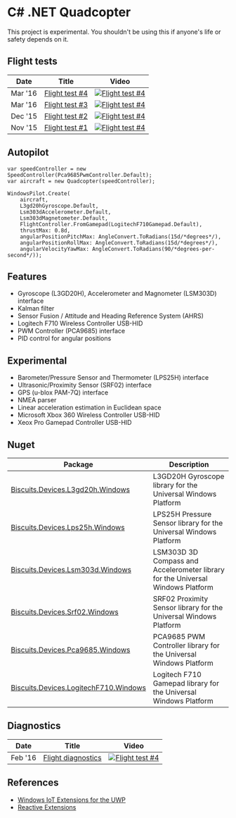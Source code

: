 # C# .NET Quadcopter

This project is experimental. You shouldn't be using this if anyone's life or safety depends on it.

## Flight tests

| Date    | Title                                                         | Video |
|---------|---------------------------------------------------------------|-------|
| Mar '16 | [Flight test #4](https://www.youtube.com/watch?v=qiH9-Ixucz0) | [![Flight test #4](https://img.youtube.com/vi/qiH9-Ixucz0/0.jpg)](https://www.youtube.com/watch?v=qiH9-Ixucz0) |
| Mar '16 | [Flight test #3](https://www.youtube.com/watch?v=eUwYJJzWhso) | [![Flight test #4](https://img.youtube.com/vi/eUwYJJzWhso/0.jpg)](https://www.youtube.com/watch?v=eUwYJJzWhso) |
| Dec '15 | [Flight test #2](https://www.youtube.com/watch?v=wXpQVnmI2WU) | [![Flight test #4](https://img.youtube.com/vi/wXpQVnmI2WU/0.jpg)](https://www.youtube.com/watch?v=wXpQVnmI2WU) |
| Nov '15 | [Flight test #1](https://www.youtube.com/watch?v=5qz6GVNDpXA) | [![Flight test #4](https://img.youtube.com/vi/5qz6GVNDpXA/0.jpg)](https://www.youtube.com/watch?v=5qz6GVNDpXA) |

## Autopilot
```
var speedController = new SpeedController(Pca9685PwmController.Default);
var aircraft = new Quadcopter(speedController);

WindowsPilot.Create(
    aircraft,
    L3gd20hGyroscope.Default,
    Lsm303dAccelerometer.Default,
    Lsm303dMagnetometer.Default,
    FlightController.FromGamepad(LogitechF710Gamepad.Default),
    thrustMax: 0.8d,
    angularPositionPitchMax: AngleConvert.ToRadians(15d/*degrees*/),
    angularPositionRollMax: AngleConvert.ToRadians(15d/*degrees*/),
    angularVelocityYawMax: AngleConvert.ToRadians(90/*degrees-per-second*/));
```

## Features
- Gyroscope (L3GD20H), Accelerometer and Magnometer (LSM303D) interface
- Kalman filter
- Sensor Fusion / Attitude and Heading Reference System (AHRS)
- Logitech F710 Wireless Controller USB-HID
- PWM Controller (PCA9685) interface
- PID control for angular positions

## Experimental
- Barometer/Pressure Sensor and Thermometer (LPS25H) interface
- Ultrasonic/Proximity Sensor (SRF02) interface
- GPS (u-blox PAM-7Q) interface
- NMEA parser
- Linear acceleration estimation in Euclidean space
- Microsoft Xbox 360 Wireless Controller USB-HID
- Xeox Pro Gamepad Controller USB-HID

## Nuget

| Package | Description |
|---------|-------------|
| [Biscuits.Devices.L3gd20h.Windows](https://www.nuget.org/packages/Biscuits.Devices.L3gd20h.Windows/) | L3GD20H Gyroscope library for the Universal Windows Platform |
| [Biscuits.Devices.Lps25h.Windows](https://www.nuget.org/packages/Biscuits.Devices.Lps25h.Windows/) | LPS25H Pressure Sensor library for the Universal Windows Platform |
| [Biscuits.Devices.Lsm303d.Windows](https://www.nuget.org/packages/Biscuits.Devices.Lsm303d.Windows/)| LSM303D 3D Compass and Accelerometer library for the Universal Windows Platform |
| [Biscuits.Devices.Srf02.Windows](https://www.nuget.org/packages/Biscuits.Devices.Srf02.Windows/) | SRF02 Proximity Sensor library for the Universal Windows Platform |
| [Biscuits.Devices.Pca9685.Windows](https://www.nuget.org/packages/Biscuits.Devices.Pca9685.Windows/) | PCA9685 PWM Controller library for the Universal Windows Platform |
| [Biscuits.Devices.LogitechF710.Windows](https://www.nuget.org/packages/Biscuits.Devices.LogitechF710.Windows/) | Logitech F710 Gamepad library for the Universal Windows Platform |

## Diagnostics

| Date    | Title                                                             | Video |
|---------|-------------------------------------------------------------------|-------|
| Feb '16 | [Flight diagnostics](https://www.youtube.com/watch?v=hWMFAnHBW-c) | [![Flight test #4](https://img.youtube.com/vi/hWMFAnHBW-c/0.jpg)](https://www.youtube.com/watch?v=hWMFAnHBW-c) |

## References
- [Windows IoT Extensions for the UWP](https://msdn.microsoft.com/en-us/library/dn975273.aspx)
- [Reactive Extensions](http://reactivex.io/)
